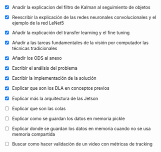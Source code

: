 - [X] Anadir la explicacion del filtro de Kalman al seguimiento de objetos
+ [X] Reescribir la explicación de las redes neuronales convolucionales y el ejemplo de la red LeNet5
+ [X] Añadir la explicación del transfer learning y el fine tuning
+ [X] Añadir a las tareas fundamentales de la visión por computador las técnicas tradicionales
+ [X] Añadir los ODS al anexo

+ [X] Escribir el análisis del problema
+ [X] Escribir la implementación de la solución
+ [x] Explicar que son los DLA en conceptos previos
+ [x] Explicar más la arquitectura de las Jetson
+ [ ] Explicar que son las colas
+ [ ] Explicar como se guardan los datos en memoria pickle
+ [ ] Explicar donde se guardan los datos en memoria cuando no se usa memoria compartida
+ [ ] Buscar como hacer validación de un video con métricas de tracking
